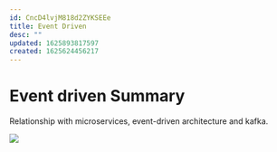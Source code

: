 ```yaml
---
id: CncD4lvjM818d2ZYKSEEe
title: Event Driven
desc: ""
updated: 1625893817597
created: 1625624456217
---
```


# Event driven Summary

Relationship with microservices, event-driven architecture and kafka.

![](/assets/images/2021-07-09-23-27-01.png)
